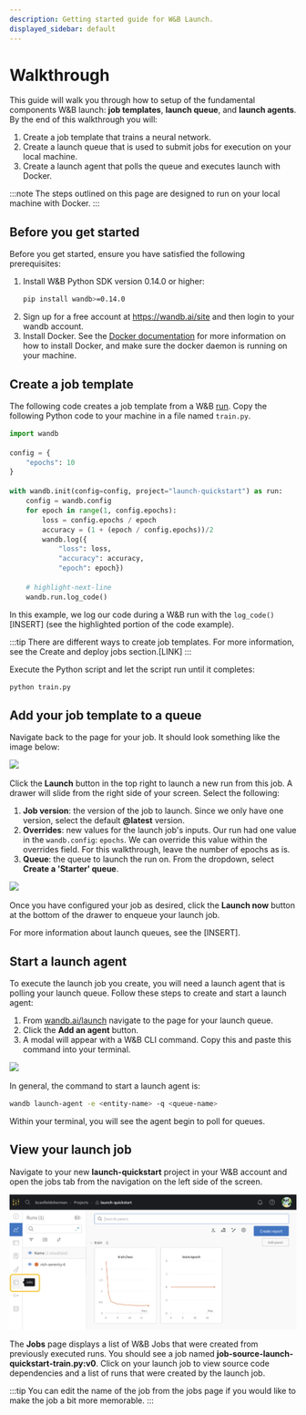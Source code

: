 ```yaml
---
description: Getting started guide for W&B Launch.
displayed_sidebar: default
---
```


# Walkthrough

This guide will walk you through how to setup of the fundamental components W&B launch:  **job templates**, **launch queue**, and **launch agents**. By the end of this walkthrough you will:

1. Create a job template that trains a neural network.
2. Create a launch queue that is used to submit jobs for execution on your local machine.
3. Create a launch agent that polls the queue and executes launch with Docker.

:::note
The steps outlined on this page are designed to run on your local machine with Docker.
:::

## Before you get started

Before you get started, ensure you have satisfied the following prerequisites:
1. Install W&B Python SDK version 0.14.0 or higher:
    ```bash
    pip install wandb>=0.14.0
    ```
2. Sign up for a free account at https://wandb.ai/site and then login to your wandb account. 
3. Install Docker. See the [Docker documentation](https://docs.docker.com/get-docker/) for more information on how to install Docker, and make sure the docker daemon is running on your machine.

## Create a job template

The following code creates a job template from a W&B [run](../../ref/python/run.md). Copy the following Python code to your machine in a file named `train.py`.

```python title="train.py"
import wandb

config = {
    "epochs": 10
}

with wandb.init(config=config, project="launch-quickstart") as run:
    config = wandb.config
    for epoch in range(1, config.epochs):
        loss = config.epochs / epoch
        accuracy = (1 + (epoch / config.epochs))/2
        wandb.log({
            "loss": loss, 
            "accuracy": accuracy, 
            "epoch": epoch})
    
    # highlight-next-line
    wandb.run.log_code()  

```

In this example, we log our code during a W&B run with the `log_code()`[INSERT] (see the highlighted portion of the code example).


:::tip
There are different ways to create job templates. For more information, see the Create and deploy jobs section.[LINK]
:::

Execute the Python script and let the script run until it completes:


```bash
python train.py
```





## Add your job template to a queue

Navigate back to the page for your job. It should look something like the image below:

![](/images/launch/simple-job.png)

Click the **Launch** button in the top right to launch a new run from this job. A drawer will slide from the right side of your screen. Select the following:

1. **Job version**: the version of the job to launch.  Since we only have one version, select the default **@latest** version.
2. **Overrides**: new values for the launch job's inputs. Our run had one value in the `wandb.config`: `epochs`. We can override this value within the overrides field. For this walkthrough, leave the number of epochs as is.
3. **Queue**: the queue to launch the run on. From the dropdown, select **Create a 'Starter' queue**.

![](/images/launch/starter-launch.gif)


Once you have configured your job as desired, click the **Launch now** button at the bottom of the drawer to enqueue your launch job.

For more information about launch queues, see the [INSERT].




## Start a launch agent
To execute the launch job you create, you will need a launch agent that is polling your launch queue.  Follow these steps to create and start a launch agent:

1. From [wandb.ai/launch](https://wandb.ai/launch) navigate to the page for your launch queue.
2. Click the **Add an agent** button.
3. A modal will appear with a W&B CLI command. Copy this and paste this command into your terminal.

![](/images/launch/activate_starter_queue_agent.png)

In general, the command to start a launch agent is:

```bash
wandb launch-agent -e <entity-name> -q <queue-name>
```

Within your terminal, you will see the agent begin to poll for queues. 

## View your launch job

Navigate to your new **launch-quickstart** project in your W&B account and open the jobs tab from the navigation on the left side of the screen.

![](/images/launch/jobs-tab.png)

The **Jobs** page displays a list of W&B Jobs that were created from previously executed runs. You should see a job named **job-source-launch-quickstart-train.py:v0**. Click on your launch job to view source code dependencies and a list of runs that were created by the launch job.

:::tip
You can edit the name of the job from the jobs page if you would like to make the job a bit more memorable. 
:::
